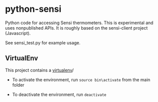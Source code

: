 # python-sensi
Python code for accessing Sensi thermometers. This is experimental and uses nonpublished APIs. It is roughly based on the sensi-client
project (Javascript).


See sensi_test.py for example usage.

## VirtualEnv
This project contains a [virtualenv][1]/

 - To activate the environment, run `source bin\activate` from the main folder
 - To deactivate the environment, run `deactivate`


   [1]: http://docs.python-guide.org/en/latest/dev/virtualenvs/
